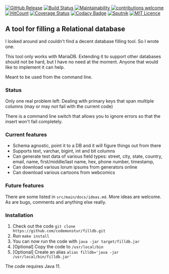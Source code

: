 
[![GitHub Release](https://img.shields.io/github/release/codemonstur/filldb.svg)](https://github.com/codemonstur/filldb/releases) 
[![Build Status](https://travis-ci.org/codemonstur/filldb.svg?branch=master)](https://travis-ci.org/codemonstur/filldb)
[![Maintainability](https://api.codeclimate.com/v1/badges/cf3bf5cb7c1ae4f9f359/maintainability)](https://codeclimate.com/github/codemonstur/filldb/maintainability)
[![contributions welcome](https://img.shields.io/badge/contributions-welcome-brightgreen.svg?style=flat)](https://github.com/dwyl/esta/issues)
[![HitCount](http://hits.dwyl.com/codemonstur/filldb.svg)](http://hits.dwyl.com/codemonstur/filldb)
[![Coverage Status](https://coveralls.io/repos/github/codemonstur/filldb/badge.svg?branch=master)](https://coveralls.io/github/codemonstur/filldb?branch=master)
[![Codacy Badge](https://api.codacy.com/project/badge/Grade/0f23dda61a2f4ec4909827462b6aa47e)](https://www.codacy.com/manual/codemonstur/filldb)
[![Sputnik](https://sputnik.ci/conf/badge)](https://sputnik.ci/app#/builds/codemonstur/filldb)
[![MIT Licence](https://badges.frapsoft.com/os/mit/mit.svg?v=103)](https://opensource.org/licenses/mit-license.php)

## A tool for filling a Relational database

I looked around and couldn't find a decent database filling tool.
So I wrote one.

This tool only works with MariaDB.
Extending it to support other databases should not be hard, but I have no need at the moment.
Anyone that would like to implement it can help.

Meant to be used from the command line.

### Status

Only one real problem left:
Dealing with primary keys that span multiple columns (may or may not fail with the current code)

There is a command line switch that allows you to ignore errors so that the insert won't fail completely.

### Current features

- Schema agnostic, point it to a DB and it will figure things out from there
- Supports text, varchar, bigint, int and bit columns
- Can generate test data of various field types:
  street, city, state, country, email, name, first/middle/last name, hex, 
  phone number, timestamp, 
- Can download various lorum ipsums from generators online
- Can download various cartoons from webcomics

### Future features

There are some listed in `src/main/docs/ideas.md`.
More ideas are welcome.
As are bugs, comments and anything else really.

### Installation

1. Check out the code `git clone https://github.com/codemonstur/filldb.git`
2. Run `make install`
3. You can now run the code with `java -jar target/filldb.jar`
4. \[Optional] Copy the code to `/usr/local/bin`
5. \[Optional] Create an alias `alias filldb='java -jar /usr/local/bin/filldb.jar'`

The code requires Java 11.
